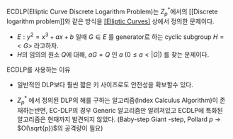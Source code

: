 ECDLP(Elliptic Curve Discrete Logarithm Problem)는 $Z_p^*$에서의 [[Discrete logarithm problem]]와 같은 방식을 [[Elliptic Curves]](타원곡선) 상에서 정의한 문제이다.

- $E: y^2 = x^3 + ax + b$ 일때 $G \in E$ 를 generator로 하는 cyclic subgroup $H = <G>$ 라고하자.
- $H$의 임의의 원소 $Q$에 대해, $aG = Q$ 인 $a$ $(0 \le a < |G| )$ 를 찾는 문제이다.

ECDLP를 사용하는 이유

- 일반적인 DLP보다 훨씬 짧은 키 사이즈로도 안전성을 확보할수 있다.
    
- $Z_p^*$ 에서 정의된 DLP의 해를 구하는 알고리즘(Index Calculus Algorithm)이 존재하는반면, EC-DLP의 경우 Generic 알고리즘만 알려져있고 ECDLP에 특화된 알고리즘은 현재까지 발견되지 않았다. (Baby-step Giant -step, Pollard $p$ → $O(\sqrt{p})$의 공격량이 필요)
